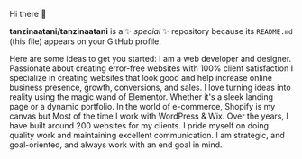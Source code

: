 Hi there 👋


**tanzinaatani/tanzinaatani** is a ✨ _special_ ✨ repository because its `README.md` (this file) appears on your GitHub profile.

Here are some ideas to get you started:
I am a web developer and designer. Passionate about creating error-free websites with 100% client satisfaction I specialize in creating websites that look good and help increase online business presence, growth, conversions, and sales.
I love turning ideas into reality using the magic wand of Elementor. Whether it's a sleek landing page or a dynamic portfolio. In the world of e-commerce, Shopify is my canvas but Most of the time I work with WordPress & Wix. Over the years, I have built around 200 websites for my clients. I pride myself on doing quality work and maintaining excellent communication. I am strategic, and goal-oriented, and always work with an end goal in mind.

